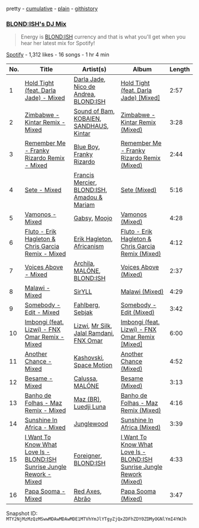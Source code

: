 pretty - [cumulative](/playlists/cumulative/37i9dQZF1DX0hc6vjTG8Od.md) - [plain](/playlists/plain/37i9dQZF1DX0hc6vjTG8Od) - [githistory](https://github.githistory.xyz/mackorone/spotify-playlist-archive/blob/main/playlists/plain/37i9dQZF1DX0hc6vjTG8Od)

### [BLOND:ISH's DJ Mix](https://open.spotify.com/playlist/37i9dQZF1DX0hc6vjTG8Od)

> Energy is <a href ="spotify:artist:6zsJjoCtL1WByG0VsuFWzR">BLOND:ISH</a> currency and that is what you'll get when you hear her latest mix for Spotify!

[Spotify](https://open.spotify.com/user/spotify) - 1,312 likes - 16 songs - 1 hr 4 min

| No. | Title | Artist(s) | Album | Length |
|---|---|---|---|---|
| 1 | [Hold Tight \(feat\. Darla Jade\) \- Mixed](https://open.spotify.com/track/3XT6yWtOXWFL4ilFsWMHCS) | [Darla Jade](https://open.spotify.com/artist/615ZycClQL8KQ8qzZiuP8T), [Nico de Andrea](https://open.spotify.com/artist/3h1aCZ3gZ4zIWxnsxcBrPD), [BLOND:ISH](https://open.spotify.com/artist/6zsJjoCtL1WByG0VsuFWzR) | [Hold Tight \(feat\. Darla Jade\) \[Mixed\]](https://open.spotify.com/album/22slRioxWfxtD7fM0iIfEJ) | 2:57 |
| 2 | [Zimbabwe \- Kintar Remix \- Mixed](https://open.spotify.com/track/0MddDTtXeJCAVjkemdJnbS) | [Sound of Bam](https://open.spotify.com/artist/1WoJDrxx1Np6um5VZNepe9), [KOBAIEN](https://open.spotify.com/artist/0N5BVAMacv1bBPdLYmJLky), [SANDHAUS](https://open.spotify.com/artist/3VPDTHXbhY1NdFM3xpf2Ta), [Kintar](https://open.spotify.com/artist/4WZgFtQLzzmubwRq44JOjT) | [Zimbabwe \- Kintar Remix \(Mixed\)](https://open.spotify.com/album/34hJkqspyDCXgBFqyZLfxh) | 3:28 |
| 3 | [Remember Me \- Franky Rizardo Remix \- Mixed](https://open.spotify.com/track/1fDA3ldy7BAaBCYxjQa0Fz) | [Blue Boy](https://open.spotify.com/artist/5wAkbDfgFUeXzWO4rdPQiG), [Franky Rizardo](https://open.spotify.com/artist/2UgphhGSlC9QWgaZWUOCkl) | [Remember Me \- Franky Rizardo Remix \(Mixed\)](https://open.spotify.com/album/6jGm6skYHIBqAwO4YOryaN) | 2:44 |
| 4 | [Sete \- Mixed](https://open.spotify.com/track/3z1z13mLyhJpkpjeHl6XnG) | [Francis Mercier](https://open.spotify.com/artist/44qAhQu52dYKcHOFQd3esf), [BLOND:ISH](https://open.spotify.com/artist/6zsJjoCtL1WByG0VsuFWzR), [Amadou & Mariam](https://open.spotify.com/artist/3KH7WsR2JZQ94Ik8SyabU6) | [Sete \(Mixed\)](https://open.spotify.com/album/6YAvqHUF2IFDBXGhxWhH7Q) | 5:16 |
| 5 | [Vamonos \- Mixed](https://open.spotify.com/track/5IXyh5cA3w0ZcWrRtF9uv2) | [Gabsy](https://open.spotify.com/artist/6FyP2gFlBlrXKhcLGFmwhc), [Moojo](https://open.spotify.com/artist/4bU2sBWgXJtViut3q68o5m) | [Vamonos \(Mixed\)](https://open.spotify.com/album/0NwubSxI3wBH3kVVmEX6jj) | 4:28 |
| 6 | [Fluto \- Erik Hagleton & Chris Garcia Remix \- Mixed](https://open.spotify.com/track/2AJORf6BHuihu8Ksu25eDb) | [Erik Hagleton](https://open.spotify.com/artist/7doZ5BXwD0nDdlSQY6f7VX), [Africanism](https://open.spotify.com/artist/3E9XtGFNNweLtiR8y5aZO5) | [Fluto \- Erik Hagleton & Chris Garcia Remix \(Mixed\)](https://open.spotify.com/album/2pcG3d9EqOcQzy6ha86cAN) | 4:12 |
| 7 | [Voices Above \- Mixed](https://open.spotify.com/track/3qPZTEbn9IaGSpkqKnuPSu) | [Archila](https://open.spotify.com/artist/3XAGebwIZIMFUt0ZgnXOwh), [MALÓNE](https://open.spotify.com/artist/7fQMET8UaHL3gpH9LhqINM), [BLOND:ISH](https://open.spotify.com/artist/6zsJjoCtL1WByG0VsuFWzR) | [Voices Above \(Mixed\)](https://open.spotify.com/album/4pzNZx9XvntTMd56jw310j) | 2:37 |
| 8 | [Malawi \- Mixed](https://open.spotify.com/track/1hhFXhovflUlujdSK6gN4P) | [SirYLL](https://open.spotify.com/artist/65Y8uaasPCKMctCyyk0qOw) | [Malawi \(Mixed\)](https://open.spotify.com/album/03k7cjCBjZz476WJIj3TCE) | 4:29 |
| 9 | [Somebody \- Edit \- Mixed](https://open.spotify.com/track/6duhq6hnZ9L4J5p1UdSOWw) | [Fahlberg](https://open.spotify.com/artist/6lFGvLLUwT6MB6Fx0CkRwk), [Sebjak](https://open.spotify.com/artist/4WaTBVJBxGQ71Ch0swa8DA) | [Somebody \- Edit \(Mixed\)](https://open.spotify.com/album/4GY0a4sPN2rcanWnpBhLjy) | 3:42 |
| 10 | [Imbongi \(feat\. Lizwi\) \- FNX Omar Remix \- Mixed](https://open.spotify.com/track/5sIsDSdlLUohJntW058ySv) | [Lizwi](https://open.spotify.com/artist/70PnxFjOBPqfF4CZSt3A3X), [Mr Silk](https://open.spotify.com/artist/6szHPN8sdoI0UDbDqj0tX8), [Jalal Ramdani](https://open.spotify.com/artist/1Q0KlPMSuhBFnCZX01iFyu), [FNX Omar](https://open.spotify.com/artist/7MCZXlEZfm3kr22Zq6oEMp) | [Imbongi \(feat\. Lizwi\) \- FNX Omar Remix \[Mixed\]](https://open.spotify.com/album/2xKkjK5JfHgvb1Vkw9XCQc) | 6:00 |
| 11 | [Another Chance \- Mixed](https://open.spotify.com/track/0M8fBKvIkci1mQuxYT5XL9) | [Kashovski](https://open.spotify.com/artist/3sQmCQTAFYhnhhoBhsv81C), [Space Motion](https://open.spotify.com/artist/1k7iyyK6j5IJzF0cUMcaGY) | [Another Chance \(Mixed\)](https://open.spotify.com/album/15E0UJiIzVgzfNcD8qwTeW) | 4:52 |
| 12 | [Besame \- Mixed](https://open.spotify.com/track/3aKDTIMpDxCSYyrVmF0zdJ) | [Calussa](https://open.spotify.com/artist/0BlAuudg3BELkqP2nONKSW), [MALÓNE](https://open.spotify.com/artist/7fQMET8UaHL3gpH9LhqINM) | [Besame \(Mixed\)](https://open.spotify.com/album/0FkLqshlspR1ZZ0eGlndLl) | 3:13 |
| 13 | [Banho de Folhas \- Maz Remix \- Mixed](https://open.spotify.com/track/3t3HOYYUWu5I4F0ojids2U) | [Maz \(BR\)](https://open.spotify.com/artist/6gYwbDKcqhLitCTlgF1oZn), [Luedji Luna](https://open.spotify.com/artist/0sWTkzCrdEvuX7Du6MFLzc) | [Banho de Folhas \- Maz Remix \(Mixed\)](https://open.spotify.com/album/2B9eubnX3Zax8esAKX2DSP) | 4:16 |
| 14 | [Sunshine In Africa \- Mixed](https://open.spotify.com/track/0IxdOQLRehEg8alGIytz4Q) | [Junglewood](https://open.spotify.com/artist/7D3dmdOudCcvK2aKrub8Lh) | [Sunshine In Africa \(Mixed\)](https://open.spotify.com/album/7ixoY8VL0pk8MH621cnHnQ) | 3:39 |
| 15 | [I Want To Know What Love Is \- BLOND:ISH Sunrise Jungle Rework \- Mixed](https://open.spotify.com/track/7cKF95yfs14qbCHFPjpMuH) | [Foreigner](https://open.spotify.com/artist/6IRouO5mvvfcyxtPDKMYFN), [BLOND:ISH](https://open.spotify.com/artist/6zsJjoCtL1WByG0VsuFWzR) | [I Want To Know What Love Is \- BLOND:ISH Sunrise Jungle Rework \(Mixed\)](https://open.spotify.com/album/6S2Y7tclhhum1eeVcN2bHY) | 4:33 |
| 16 | [Papa Sooma \- Mixed](https://open.spotify.com/track/6XSeqhGLwqGdbbkDASXyJ6) | [Red Axes](https://open.spotify.com/artist/5Owm9QgL9BSCRQKTX6T08G), [Abrão](https://open.spotify.com/artist/58V5v9MFPcR1Ok4K6gVQsq) | [Papa Sooma \(Mixed\)](https://open.spotify.com/album/22PmTFxwE6CGPBev5lIq6U) | 3:47 |

Snapshot ID: `MTY2NjMzMzQzMSwwMDAwMDAwMDE1MTVhYmJlYTgyZjQxZDFhZDY0ZDMyOGNlYmI4YWJh`
